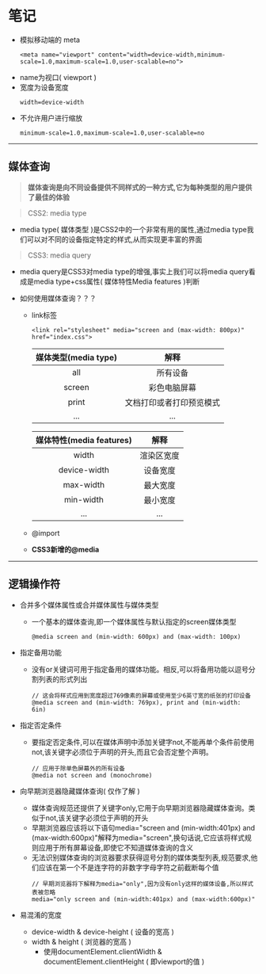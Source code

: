 # 笔记

- 模拟移动端的 meta
    ```
    <meta name="viewport" content="width=device-width,minimum-scale=1.0,maximum-scale=1.0,user-scalable=no">
    ```
- name为视口( viewport )
- 宽度为设备宽度
    ```
    width=device-width
    ```
- 不允许用户进行缩放
    ```
    minimum-scale=1.0,maximum-scale=1.0,user-scalable=no
    ```
----------------------------------------------------------------------

## 媒体查询

> **媒体查询是向不同设备提供不同样式的一种方式,它为每种类型的用户提供了最佳的体验**

> CSS2: media type

- media type( 媒体类型 )是CSS2中的一个非常有用的属性,通过media type我们可以对不同的设备指定特定的样式,从而实现更丰富的界面

> CSS3: media query

- media query是CSS3对media type的增强,事实上我们可以将media query看成是media type+css属性( 媒体特性Media features )判断

- 如何使用媒体查询？？？
    - link标签
        ```
        <link rel="stylesheet" media="screen and (max-width: 800px)" href="index.css">
        ```
        |媒体类型(media type)|解释|
        |:--:|:--:|
        |all|所有设备|
        |screen|彩色电脑屏幕|
        |print|文档打印或者打印预览模式|
        |...|...|

        |媒体特性(media features)|解释|
        |:--:|:--:|
        |width|渲染区宽度|
        |device-width|设备宽度|
        |max-width|最大宽度|
        |min-width|最小宽度|
        |...|...|
    - @import
    - **CSS3新增的@media**
----------------------------------------------------------------------

## 逻辑操作符

- 合并多个媒体属性或合并媒体属性与媒体类型
    - 一个基本的媒体查询,即一个媒体属性与默认指定的screen媒体类型
        ```
        @media screen and (min-width: 600px) and (max-width: 100px)
        ```

- 指定备用功能
    - 没有or关键词可用于指定备用的媒体功能。相反,可以将备用功能以逗号分割列表的形式列出
        ```
        // 这会将样式应用到宽度超过769像素的屏幕或使用至少6英寸宽的纸张的打印设备
        @media screen and (min-width: 769px), print and (min-width: 6in)
        ```

- 指定否定条件
    - 要指定否定条件,可以在媒体声明中添加关键字not,不能再单个条件前使用not,该关键字必须位于声明的开头,而且它会否定整个声明。
        ```
        // 应用于除单色屏幕外的所有设备
        @media not screen and (monochrome)
        ```

- 向早期浏览器隐藏媒体查询( 仅作了解 )
    - 媒体查询规范还提供了关键字only,它用于向早期浏览器隐藏媒体查询。类似于not,该关键字必须位于声明的开头
    - 早期浏览器应该将以下语句media="screen and (min-width:401px) and (max-width:600px)"解释为media="screen",换句话说,它应该将样式规则应用于所有屏幕设备,即使它不知道媒体查询的含义
    - 无法识别媒体查询的浏览器要求获得逗号分割的媒体类型列表,规范要求,他们应该在第一个不是连字符的非数字字母字符之前截断每个值
        ```
        // 早期浏览器将下解释为media="only",因为没有only这样的媒体设备,所以样式表被忽略
        media="only screen and (min-width:401px) and (max-width:600px)"
        ```

- 易混淆的宽度
    - device-width & device-height ( 设备的宽高 )
    - width & height ( 浏览器的宽高 )
        - 使用documentElement.clientWidth & documentElement.clientHeight ( 即viewport的值 )